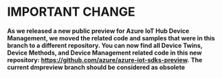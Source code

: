 # IMPORTANT CHANGE
**As we released a new public preview for Azure IoT Hub Device Management, we moved the related code and samples that were in this branch to a different repository. You can now find all Device Twins, Device Methods, and Device Management related code in this new repository: https://github.com/azure/azure-iot-sdks-preview.**
**The current dmpreview branch should be considered as obsolete**
